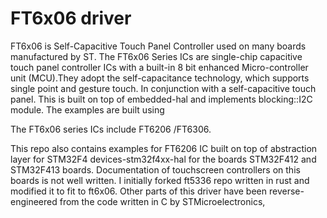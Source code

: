 
# FT6x06 driver

FT6x06 is Self-Capacitive Touch Panel Controller used on many boards manufactured by ST.
The FT6x06 Series ICs are single-chip capacitive touch panel controller ICs with a built-in 8 bit enhanced Micro-controller unit
(MCU).They adopt the self-capacitance technology, which supports single point and gesture touch. In conjunction with a
self-capacitive touch panel. This is built on top of embedded-hal and implements blocking::I2C module. The examples are built using  

The FT6x06 series ICs include FT6206 /FT6306.

This repo also contains examples for FT6206 IC built on top of abstraction layer for STM32F4 devices-stm32f4xx-hal for the boards
STM32F412 and STM32F413 boards. Documentation of touchscreen controllers on this boards is not well written. I initially forked ft5336 
repo written in rust and modified it to fit to ft6x06.
Other parts of this driver have been reverse-engineered from the code written in C by STMicroelectronics,

